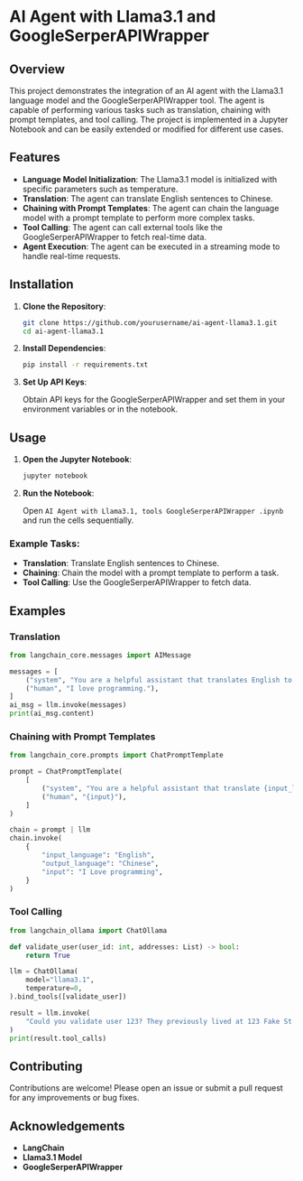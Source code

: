 
# AI Agent with Llama3.1 and GoogleSerperAPIWrapper

## Overview

This project demonstrates the integration of an AI agent with the Llama3.1 language model and the GoogleSerperAPIWrapper tool. The agent is capable of performing various tasks such as translation, chaining with prompt templates, and tool calling. The project is implemented in a Jupyter Notebook and can be easily extended or modified for different use cases.

## Features

- **Language Model Initialization**: The Llama3.1 model is initialized with specific parameters such as temperature.
- **Translation**: The agent can translate English sentences to Chinese.
- **Chaining with Prompt Templates**: The agent can chain the language model with a prompt template to perform more complex tasks.
- **Tool Calling**: The agent can call external tools like the GoogleSerperAPIWrapper to fetch real-time data.
- **Agent Execution**: The agent can be executed in a streaming mode to handle real-time requests.

## Installation

1. **Clone the Repository**:

    ```bash
    git clone https://github.com/yourusername/ai-agent-llama3.1.git
    cd ai-agent-llama3.1
    ```

2. **Install Dependencies**:

    ```bash
    pip install -r requirements.txt
    ```

3. **Set Up API Keys**:

    Obtain API keys for the GoogleSerperAPIWrapper and set them in your environment variables or in the notebook.

## Usage

1. **Open the Jupyter Notebook**:

    ```bash
    jupyter notebook
    ```

2. **Run the Notebook**:

    Open `AI Agent with Llama3.1, tools GoogleSerperAPIWrapper .ipynb` and run the cells sequentially.

### Example Tasks:

- **Translation**: Translate English sentences to Chinese.
- **Chaining**: Chain the model with a prompt template to perform a task.
- **Tool Calling**: Use the GoogleSerperAPIWrapper to fetch data.

## Examples

### Translation

```python
from langchain_core.messages import AIMessage

messages = [
    ("system", "You are a helpful assistant that translates English to Chinese, Translate the user sentence."),
    ("human", "I love programming."),
]
ai_msg = llm.invoke(messages)
print(ai_msg.content)
```

### Chaining with Prompt Templates

```python
from langchain_core.prompts import ChatPromptTemplate

prompt = ChatPromptTemplate(
    [
        ("system", "You are a helpful assistant that translate {input_language} to {output_language}."),
        ("human", "{input}"),
    ]
)

chain = prompt | llm
chain.invoke(
    {
        "input_language": "English",
        "output_language": "Chinese",
        "input": "I Love programming",
    }
)
```

### Tool Calling

```python
from langchain_ollama import ChatOllama

def validate_user(user_id: int, addresses: List) -> bool:
    return True

llm = ChatOllama(
    model="llama3.1",
    temperature=0,
).bind_tools([validate_user])

result = llm.invoke(
    "Could you validate user 123? They previously lived at 123 Fake St in Boston MA and 234 Pretend Boulevard in Houston TX."
)
print(result.tool_calls)
```

## Contributing

Contributions are welcome! Please open an issue or submit a pull request for any improvements or bug fixes.


## Acknowledgements

- **LangChain**
- **Llama3.1 Model**
- **GoogleSerperAPIWrapper**
```